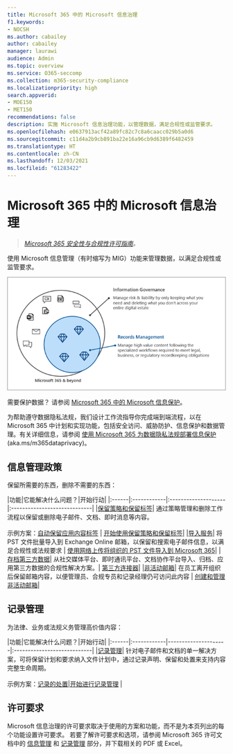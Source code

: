 ```yaml
---
title: Microsoft 365 中的 Microsoft 信息治理
f1.keywords:
- NOCSH
ms.author: cabailey
author: cabailey
manager: laurawi
audience: Admin
ms.topic: overview
ms.service: O365-seccomp
ms.collection: m365-security-compliance
ms.localizationpriority: high
search.appverid:
- MOE150
- MET150
recommendations: false
description: 实施 Microsoft 信息治理功能，以管理数据，满足合规性或监管要求。
ms.openlocfilehash: e0637913acf42a89fc82c7c8a6caacc029b5a0d6
ms.sourcegitcommit: c11d4a2b9cb891ba22e16a96cb9d6389f6482459
ms.translationtype: HT
ms.contentlocale: zh-CN
ms.lasthandoff: 12/03/2021
ms.locfileid: "61283422"
---
```

# <a name="microsoft-information-governance-in-microsoft-365"></a>Microsoft 365 中的 Microsoft 信息治理

>*[Microsoft 365 安全性与合规性许可指南](/office365/servicedescriptions/microsoft-365-service-descriptions/microsoft-365-tenantlevel-services-licensing-guidance/microsoft-365-security-compliance-licensing-guidance)。*

使用 Microsoft 信息管理（有时缩写为 MIG）功能来管理数据，以满足合规性或监管要求。

![管理数据 - 信息治理和记录管理。](../media/information-governance-records-management.png)

需要保护数据？ 请参阅 [Microsoft 365 中的 Microsoft 信息保护](information-protection.md)。

为帮助遵守数据隐私法规，我们设计工作流指导你完成端到端流程，以在 Microsoft 365 中计划和实现功能，包括安全访问、威胁防护、信息保护和数据管理。有关详细信息，请参阅 [使用 Microsoft 365 为数据隐私法规部署信息保护](../solutions/information-protection-deploy.md) (aka.ms/m365dataprivacy)。 

## <a name="information-governance"></a>信息管理政策

保留所需要的东西，删除不需要的东西：
 
|功能|它能解决什么问题？|开始行动|
|:------|:------------|:--------------------|:-----------------------------|
|[保留策略和保留标签](retention.md)| 通过策略管理和删除工作流程以保留或删除电子邮件、文档、即时消息等内容。 <br /><br />示例方案：[自动保留应用内容标签](apply-retention-labels-automatically.md) | [开始使用保留策略和保留标签](get-started-with-retention.md)|
|[导入服务](importing-pst-files-to-office-365.md)| 将 PST 文件批量导入到 Exchange Online 邮箱，以保留和搜索电子邮件信息，以满足合规性或法规要求 | [使用网络上传将组织的 PST 文件导入到 Microsoft 365](use-network-upload-to-import-pst-files.md)|
|[存档第三方数据](archiving-third-party-data.md)| 从社交媒体平台、即时通讯平台、文档协作平台导入、归档、应用第三方数据的合规性解决方案。| [第三方连接器](archiving-third-party-data.md#third-party-data-connectors)|
|[非活动邮箱](inactive-mailboxes-in-office-365.md)| 在员工离开组织后保留邮箱内容，以便管理员、合规专员和记录经理仍可访问此内容 | [创建和管理非活动邮箱](create-and-manage-inactive-mailboxes.md)|

## <a name="records-management"></a>记录管理

为法律、业务或法规义务管理高价值内容：

|功能|它能解决什么问题？|开始行动|
|:------|:------------|---------------------|:----------------------------|
|[记录管理](records-management.md)| 针对电子邮件和文档的单一解决方案，可将保留计划和要求纳入文件计划中，通过记录声明、保留和处置来支持内容完整生命周期。 <br /><br />示例方案：[记录的处置](disposition.md#disposition-of-records)|[开始进行记录管理](get-started-with-records-management.md) |

## <a name="licensing-requirements"></a>许可要求

Microsoft 信息治理的许可要求取决于使用的方案和功能，而不是为本页列出的每个功能设置许可要求。 若要了解许可要求和选项，请参阅 Microsoft 365 许可文档中的 [信息管理](/office365/servicedescriptions/microsoft-365-service-descriptions/microsoft-365-tenantlevel-services-licensing-guidance/microsoft-365-security-compliance-licensing-guidance#information-governance) 和 [记录管理](/office365/servicedescriptions/microsoft-365-service-descriptions/microsoft-365-tenantlevel-services-licensing-guidance/microsoft-365-security-compliance-licensing-guidance#records-management) 部分，并下载相关的 PDF 或 Excel。